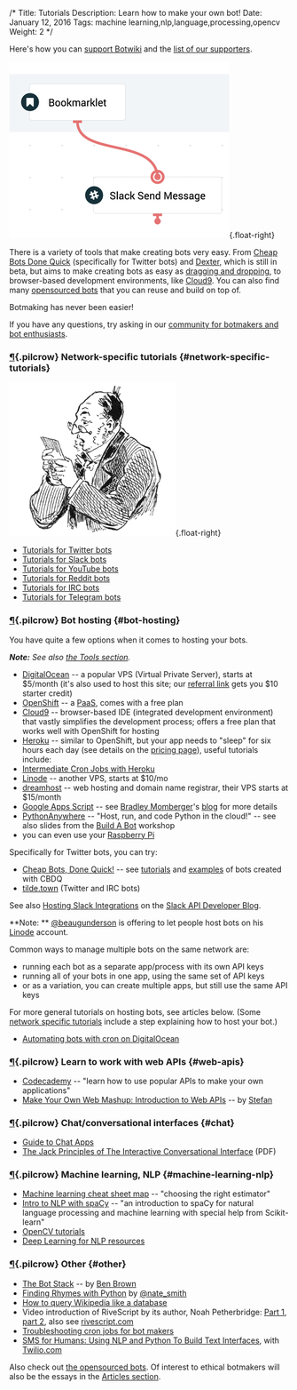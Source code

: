 /*
Title: Tutorials
Description: Learn how to make your own bot!
Date: January 12, 2016
Tags: machine learning,nlp,language,processing,opencv
Weight: 2
*/

<div class="note">
  Here's how you can <a href="/about/support">support Botwiki</a> and the <a href="/about/supporters/">list of our supporters</a>.
</div>

[![Making Bots with Dexter](/content/tutorials/images/making-bots-dexter.png)](https://twitter.com/fourtonfish/status/664130256266264576){.float-right}


There is a variety of tools that make creating bots very easy. From [Cheap Bots Done Quick](http://cheapbotsdonequick.com/) (specifically for Twitter bots) and [Dexter](https://rundexter.com/), which is still in beta, but aims to make creating bots as easy as [dragging and dropping](https://twitter.com/fourtonfish/status/664130256266264576), to browser-based development environments, like [Cloud9](https://c9.io/). You can also find many [opensourced bots](/tag/opensource) that you can reuse and build on top of.

Botmaking has never been easier!

If you have any questions, try asking in our [community for botmakers and bot enthusiasts](https://botmakers.org/). 

### [¶](#network-specific-tutorials){.pilcrow} Network-specific tutorials {#network-specific-tutorials}

![Man, presumably reading a Twitterbot tutorial](/content/images/illustrations/man-reading-mail-768.jpg){.float-right}

- [Tutorials for Twitter bots](/tutorials/twitterbots)
- [Tutorials for Slack bots](/tutorials/slackbots)
- [Tutorials for YouTube bots](/tutorials/youtube-bots)
- [Tutorials for Reddit bots](/tutorials/redditbots)
- [Tutorials for IRC bots](/tutorials/irc-bots)
- [Tutorials for Telegram bots](/tutorials/telegram-bots)

### [¶](#bot-hosting){.pilcrow} Bot hosting {#bot-hosting}

You have quite a few options when it comes to hosting your bots.

***Note:** See also [the Tools section](/resources/tools#botmaking).*

- [DigitalOcean](https://digitalocean.com/) -- a popular VPS (Virtual Private Server), starts at $5/month (it's also used to host this site; our [referral link](https://www.digitalocean.com/?refcode=9e279abc3337) gets you $10 starter credit)
- [OpenShift](https://www.openshift.com/) -- a [PaaS](https://en.wikipedia.org/wiki/Platform_as_a_service), comes with a free plan
- [Cloud9](https://c9.io/) -- browser-based IDE (integrated development environment) that vastly simplifies the development process; offers a free plan that works well with OpenShift for hosting
- [Heroku](https://www.heroku.com) -- similar to OpenShift, but your app needs to "sleep" for six hours each day (see details on the [pricing page](https://www.heroku.com/pricing)), useful tutorials include:
 - [Intermediate Cron Jobs with Heroku](http://blog.andyjiang.com/intermediate-cron-jobs-with-heroku/)
- [Linode](https://www.linode.com/) -- another VPS, starts at $10/mo
- [dreamhost](https://www.dreamhost.com/) -- web hosting and domain name registrar, their VPS starts at $15/month
- [Google Apps Script](https://script.google.com/d/11dB74uW9VLpgvy1Ax3eBZ8J7as0ZrGtx4BPw7RKK-JQXyAJHBx98pY-7/edit?usp=sharing) -- see [Bradley Momberger](https://twitter.com/air_hadoken)'s [blog](http://airhadoken.github.io/2015/06/29/twitter-lib-explained.html) for more details
- [PythonAnywhere](https://www.pythonanywhere.com/) -- "Host, run, and code Python in the cloud!" -- see also slides from the [Build A Bot](https://tpinecone.gitbooks.io/build-a-bot-workshop/content/index.html) workshop
- you can even use your [Raspberry Pi](http://www.instructables.com/id/Raspberry-Pi-Twitterbot/)

Specifically for Twitter bots, you can try:
- [Cheap Bots, Done Quick!](http://cheapbotsdonequick.com/) -- see [tutorials](/tutorials/twitterbots/#cheap-bots-done-quick) and [examples](/tag/cheapbotsdonequick) of bots created with CBDQ
- [tilde.town](http://tilde.town/) (Twitter and IRC bots)

See also [Hosting Slack Integrations](https://medium.com/slack-developer-blog/hosting-slack-integrations-79f3d4b04dd6#.5b0vc2x46) on the [Slack API Developer Blog](https://medium.com/slack-developer-blog).

**Note: ** [@beaugunderson](https://twitter.com/beaugunderson) is offering to let people host bots on his [Linode](https://www.linode.com/) account.

Common ways to manage multiple bots on the same network are:

- running each bot as a separate app/process with its own API keys
- running all of your bots in one app, using the same set of API keys
- or as a variation, you can create multiple apps, but still use the same API keys

For more general tutorials on hosting bots, see articles below. (Some [network specific tutorials](#network-specific-tutorials) include a step explaining how to host your bot.)

- [Automating bots with cron on DigitalOcean](http://www.colewillsea.com/blog/do-cron)

### [¶](#web-apis){.pilcrow} Learn to work with web APIs {#web-apis}
- [Codecademy](https://www.codecademy.com/apis) -- "learn how to use popular APIs to make your own applications"
- [Make Your Own Web Mashup: Introduction to Web APIs](https://fourtonfish.makes.org/thimble/make-your-own-web-mashup-introduction-to-web-apis) -- by [Stefan](https://twitter.com/fourtonfish)

### [¶](#chat){.pilcrow} Chat/conversational interfaces {#chat}
- [Guide to Chat Apps](https://www.gitbook.com/book/towcenter/guide-to-chat-apps/details)
- [The Jack Principles of The Interactive Conversational Interface](http://demos.jellyvisionlab.com/downloads/The_Jack_Principles.pdf) (PDF)

### [¶](#machine-learning-nlp){.pilcrow} Machine learning, NLP {#machine-learning-nlp}
- [Machine learning cheat sheet map](http://scikit-learn.org/stable/tutorial/machine_learning_map/index.html) -- "choosing the right estimator"
- [Intro to NLP with spaCy](http://nicschrading.com/project/Intro-to-NLP-with-spaCy/) -- "an introduction to spaCy for natural language processing and machine learning with special help from Scikit-learn"
- [OpenCV tutorials](http://docs.opencv.org/doc/tutorials/tutorials.html)
- [Deep Learning for NLP resources](https://github.com/andrewt3000/DL4NLP/)

### [¶](#other){.pilcrow} Other {#other}
- [The Bot Stack](https://medium.com/why-not/the-bot-stack-a44bca123ce6) -- by [Ben Brown](https://twitter.com/benbrown)
- [Finding Rhymes with Python](https://docs.google.com/presentation/d/1SxfHEdN8DGliH-Qa4zVsWtCcx5BZAQITXcd1OuDBz_U/edit?pli=1#slide=id.p) by [@nate_smith](https://twitter.com/nate_smith)
- [How to query Wikipedia like a database](http://tinysubversions.com/notes/how-to-query-wikipedia/)
- Video introduction of RiveScript by its author, Noah Petherbridge: [Part 1](https://www.youtube.com/watch?v=Vkd4chh0ewU), [part 2](https://www.youtube.com/watch?v=sRdm2OkZaGk), also see [rivescript.com](http://www.rivescript.com/)
- [Troubleshooting cron jobs for bot makers](http://lizmrush.com/cron-jobs-for-bot-makers/)
- [SMS for Humans: Using NLP and Python To Build Text Interfaces](https://www.youtube.com/watch?v=3o5awRDS0oI), with [Twilio.com](https://www.twilio.com/)


Also check out [the opensourced bots](/tag/opensource). Of interest to ethical botmakers will also be the essays in the [Articles section](/articles#general-essays).